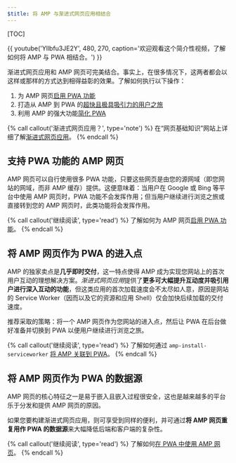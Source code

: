 ```yaml
---
$title: 将 AMP 与渐进式网页应用相结合
---
```

[TOC]

{{ youtube('Yllbfu3JE2Y', 480, 270, caption='欢迎观看这个简介性视频，了解如何将 AMP 与 PWA 相结合。') }}

渐进式网页应用和 AMP 网页可完美结合。事实上，在很多情况下，这两者都会以这样或那样的方式达到相得益彰的效果。了解如何执行以下操作：

1. 为 AMP 网页[启用 PWA 功能](/zh_cn/docs/integration/pwa-amp/amp-as-pwa.html)
2. 打造从 AMP 到 PWA 的[超快且极具吸引力的用户之旅](/zh_cn/docs/integration/pwa-amp/amp-to-pwa.html)
3. 利用 AMP 的强大功能[简化 PWA](/zh_cn/docs/integration/pwa-amp/amp-in-pwa.html)

{% call callout('渐进式网页应用？', type='note') %}
在“网页基础知识”网站上详细了解[渐进式网页应用](https://developers.google.com/web/progressive-web-apps/)。
{% endcall %}

## 支持 PWA 功能的 AMP 网页

AMP 网页可以自行使用很多 PWA 功能，只要这些网页是由您的源网域（即您网站的网域，而非 AMP 缓存）提供。这便意味着：当用户在 Google 或 Bing 等平台中使用 AMP 网页时，PWA 功能不会发挥作用；但当用户继续进行浏览之旅或直接转到您的 AMP 网页时，此类功能将会发挥作用。

{% call callout('继续阅读', type='read') %}
了解如何为 AMP 网页[启用 PWA 功能](/zh_cn/docs/integration/pwa-amp/amp-as-pwa.html)。
{% endcall %}

## 将 AMP 网页作为 PWA 的进入点

AMP 的独家卖点是**几乎即时交付**，这一特点使得 AMP 成为实现您网站上的首次用户互动的理想解决方案。*渐进式网页应用*提供了**更多可大幅提升互动度并吸引用户进行深入互动的功能**，但这类应用的首次加载速度会不太尽如人意，原因是网站的 Service Worker（因而以及它的资源和应用 Shell）仅会加快后续加载的交付速度。

推荐采取的策略：将一个 AMP 网页作为您网站的进入点，然后让 PWA 在后台做好准备并切换到 PWA 以便用户继续进行浏览之旅。

{% call callout('继续阅读', type='read') %}
了解如何通过 `amp-install-serviceworker` [将 AMP 关联到 PWA](/zh_cn/docs/integration/pwa-amp/amp-to-pwa.html)。
{% endcall %}

## 将 AMP 网页作为 PWA 的数据源

AMP 网页的核心特征之一是易于嵌入且嵌入过程很安全，这也是越来越多的平台乐于分发和提供 AMP 网页的原因。

如果您要构建渐进式网页应用，则可享受到同样的便利，并可通过**将 AMP 网页重复用作 PWA 的数据源**来大幅降低后端和客户端的复杂性。

{% call callout('继续阅读', type='read') %}
了解如何[在 PWA 中使用 AMP 网页](/zh_cn/docs/integration/pwa-amp/amp-in-pwa.html)。
{% endcall %}
 
 
